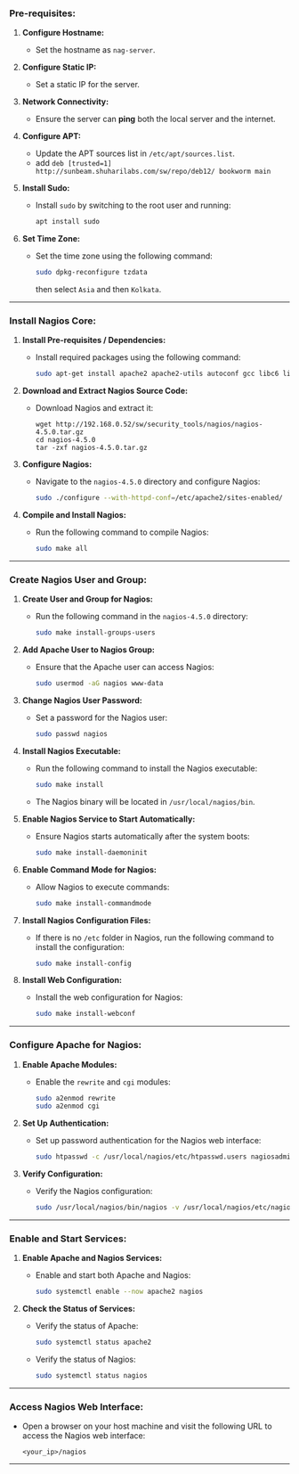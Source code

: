 ### **Pre-requisites:**

1. **Configure Hostname:**
    
    - Set the hostname as `nag-server`.
2. **Configure Static IP:**
    
    - Set a static IP for the server.
3. **Network Connectivity:**
    
    - Ensure the server can **ping** both the local server and the internet.
4. **Configure APT:**
    
    - Update the APT sources list in `/etc/apt/sources.list`.
    - add `deb [trusted=1] http://sunbeam.shuharilabs.com/sw/repo/deb12/ bookworm main`
1. **Install Sudo:**
    
    - Install `sudo` by switching to the root user and running:
        
        ```bash
        apt install sudo
        ```
        
6. **Set Time Zone:**
    
    - Set the time zone using the following command:
        
        ```bash
        sudo dpkg-reconfigure tzdata
        ```
        then select `Asia` and then `Kolkata`.

---

### **Install Nagios Core:**

1. **Install Pre-requisites / Dependencies:**
    
    - Install required packages using the following command:
        
        ```bash
        sudo apt-get install apache2 apache2-utils autoconf gcc libc6 libgd-dev make php python3 tree unzip wget libkrb5-dev openssl libssl-dev
        ```
        
2. **Download and Extract Nagios Source Code:**
    
    - Download Nagios and extract it:
        
        ```shell
        wget http://192.168.0.52/sw/security_tools/nagios/nagios-4.5.0.tar.gz
        cd nagios-4.5.0
        tar -zxf nagios-4.5.0.tar.gz
		```

3. **Configure Nagios:**
    
    - Navigate to the `nagios-4.5.0` directory and configure Nagios:
        
        ```bash
        sudo ./configure --with-httpd-conf=/etc/apache2/sites-enabled/
        ```
        
4. **Compile and Install Nagios:**
    
    - Run the following command to compile Nagios:
        
        ```bash
        sudo make all
        ```
        

---

### **Create Nagios User and Group:**

1. **Create User and Group for Nagios:**
    
    - Run the following command in the `nagios-4.5.0` directory:
        
        ```bash
        sudo make install-groups-users
        ```
        
2. **Add Apache User to Nagios Group:**
    
    - Ensure that the Apache user can access Nagios:
        
        ```bash
        sudo usermod -aG nagios www-data
        ```
        
3. **Change Nagios User Password:**
    
    - Set a password for the Nagios user:
        
        ```bash
        sudo passwd nagios
        ```
        
4. **Install Nagios Executable:**
    
    - Run the following command to install the Nagios executable:
        
        ```bash
        sudo make install
        ```
        
    - The Nagios binary will be located in `/usr/local/nagios/bin`.
        
5. **Enable Nagios Service to Start Automatically:**
    
    - Ensure Nagios starts automatically after the system boots:
        
        ```bash
        sudo make install-daemoninit
        ```
        
6. **Enable Command Mode for Nagios:**
    
    - Allow Nagios to execute commands:
        
        ```bash
        sudo make install-commandmode
        ```
        
7. **Install Nagios Configuration Files:**
    
    - If there is no `/etc` folder in Nagios, run the following command to install the configuration:
        
        ```bash
        sudo make install-config
        ```
        
8. **Install Web Configuration:**
    
    - Install the web configuration for Nagios:
        
        ```bash
        sudo make install-webconf
        ```
        

---

### **Configure Apache for Nagios:**

1. **Enable Apache Modules:**
    
    - Enable the `rewrite` and `cgi` modules:
        
        ```bash
        sudo a2enmod rewrite
        sudo a2enmod cgi
        ```
        
2. **Set Up Authentication:**
    
    - Set up password authentication for the Nagios web interface:
        
        ```bash
        sudo htpasswd -c /usr/local/nagios/etc/htpasswd.users nagiosadmin
        ```
        
3. **Verify Configuration:**
    
    - Verify the Nagios configuration:
        
        ```bash
        sudo /usr/local/nagios/bin/nagios -v /usr/local/nagios/etc/nagios.cfg
        ```
        

---

### **Enable and Start Services:**

1. **Enable Apache and Nagios Services:**
    
    - Enable and start both Apache and Nagios:
        
        ```bash
        sudo systemctl enable --now apache2 nagios
        ```
        
2. **Check the Status of Services:**
    
    - Verify the status of Apache:
        
        ```bash
        sudo systemctl status apache2
        ```
        
    - Verify the status of Nagios:
        
        ```bash
        sudo systemctl status nagios
        ```
        

---

### **Access Nagios Web Interface:**

- Open a browser on your host machine and visit the following URL to access the Nagios web interface:
    
    ```
    <your_ip>/nagios
    ```
    

---
